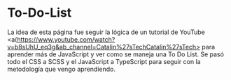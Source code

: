 # To-Do-List

La idea de esta página fue seguir la lógica de un tutorial de YouTube <a(https://www.youtube.com/watch?v=b8sUhU_eq3g&ab_channel=Catalin%27sTechCatalin%27sTech><a> para aprender más de JavaScript y ver como se maneja una To Do List. Se pasó todo el CSS a SCSS y el JavaScript a TypeScript para seguir con la metodología que vengo aprendiendo.
